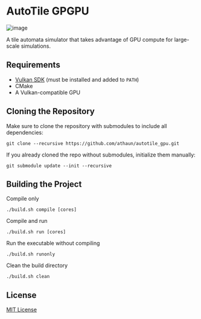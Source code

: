 # AutoTile GPGPU  

![image](https://github.com/user-attachments/assets/41be3653-97e4-441e-972a-b7dc703cc80f)


A tile automata simulator that takes advantage of GPU compute for large-scale simulations.  

## Requirements  

- [Vulkan SDK](https://vulkan.lunarg.com/sdk/home#linux) (must be installed and added to `PATH`)  
- CMake  
- A Vulkan-compatible GPU  

## Cloning the Repository  

Make sure to clone the repository with submodules to include all dependencies:  

```
git clone --recursive https://github.com/athaun/autotile_gpu.git
```

If you already cloned the repo without submodules, initialize them manually:  

```
git submodule update --init --recursive
```

## Building the Project  

Compile only
 ```
./build.sh compile [cores]
```

Compile and run
```
./build.sh run [cores]
```

Run the executable without compiling
```
./build.sh runonly
```

Clean the build directory
```
./build.sh clean
```

## License  
[MIT License](LICENSE)  
